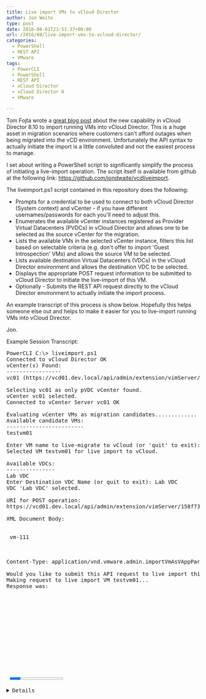 ```yaml
---
title: Live import VMs to vCloud Director
author: Jon Waite
type: post
date: 2016-08-01T23:51:37+00:00
url: /2016/08/live-import-vms-to-vcloud-director/
categories:
  - PowerShell
  - REST API
  - VMware
tags:
  - PowerCLI
  - PowerShell
  - REST API
  - vCloud Director
  - vCloud Director 8
  - VMware

---
```

Tom Fojta wrote a [great blog post][1] about the new capability in vCloud Director 8.10 to import running VMs into vCloud Director. This is a huge asset in migration scenarios where customers can't afford outages when being migrated into the vCD environment. Unfortunately the API syntax to actually initiate the import is a little convoluted and not the easiest process to manage.

I set about writing a PowerShell script to significantly simplify the process of initiating a live-import operation. The script itself is available from github at the following link: <https://github.com/jondwaite/vcdliveimport>.

The liveimport.ps1 script contained in this repository does the following:

  * Prompts for a credential to be used to connect to both vCloud Director (System context) and vCenter - if you have different usernames/passwords for each you'll need to adjust this.
  * Enumerates the available vCenter instances registered as Provider Virtual Datacenters (PVDCs) in vCloud Director and allows one to be selected as the source vCenter for the migration.
  * Lists the available VMs in the selected vCenter instance, filters this list based on selectable criteria (e.g. don't offer to import 'Guest Introspection' VMs) and allows the source VM to be selected.
  * Lists available destination Virtual Datacenters (VDCs) in the vCloud Director environment and allows the destination VDC to be selected.
  * Displays the appropriate POST request information to be submitted to vCloud Director to initiate the live-import of this VM.
  * Optionally - Submits the REST API request directly to the vCloud Director environment to actually initiate the import process.

An example transcript of this process is show below. Hopefully this helps someone else out and helps to make it easier for you to live-import running VMs into vCloud Director.

Jon.

Example Session Transcript:

<pre class="font-size:12 plain:true lang:ps decode:true ">PowerCLI C:\> liveimport.ps1
Connected to vCloud Director OK
vCenter(s) Found:
-----------------
vc01 (https://vcd01.dev.local/api/admin/extension/vimServer/158f73ec-a999-4332-8250-f4dd5e6c4971)

Selecting vc01 as only pVDC vCenter found.
vCenter vc01 selected.
Connected to vCenter Server vc01 OK

Evaluating vCenter VMs as migration candidates.............
Available candidate VMs:
------------------------
testvm01

Enter VM name to live-migrate to vCloud (or 'quit' to exit): testvm01
Selected VM testvm01 for live import to vCloud.

Available VDCs:
---------------
Lab VDC
Enter Destination VDC Name (or quit to exit): Lab VDC
VDC 'Lab VDC' selected.

URI for POST operation:
https://vcd01.dev.local/api/admin/extension/vimServer/158f73ec-a999-4332-8250-f4dd5e6c4971/importVmAsVApp

XML Document Body:
<?xml version="1.0" encoding="UTF-8"?>
<ImportVmAsVAppParams xmlns="http://www.vmware.com/vcloud/extension/v1.5" name="testvm01" sourceMove="true">
 <VmMoRef>vm-111</VmMoRef>
 <Vdc href="https://vcd01.dev.local/api/admin/vdc/b21c92fa-1a6f-42a9-8c1e-ef0947c7be76" />
</ImportVmAsVAppParams>

Content-Type: application/vnd.vmware.admin.importVmAsVAppParams+xml

Would you like to submit this API request to live import this VM? (y or n) (or quit to exit): y
Making request to live import VM testvm01...
Response was:
<?xml version="1.0" encoding="UTF-8"?>
<VApp xmlns="http://www.vmware.com/vcloud/v1.5" ovfDescriptorUploaded="true" deployed="false" status="0" name="testvm01" id="urn:vcloud:vapp:ff1a9021-2c21-4378-99c7-b77bdaf3e9e6" href="https://vcd01.ndev.local/api/vApp/vapp-ff1a9021-2c21-4378-99c7-b77bdaf3e9e6" type="application/vnd.vmware.vcloud.vApp+xml" xmlns:xsi="http://www.w3.org/2001/XMLSchema-instance" xsi:schemaLocation="http://www.vmware.com/vcloud/v1.5 http://vcd01.dev.local/api/v1.5/schema/master.xsd">
 <Link rel="down" href="https://vcd01.dev.local/api/network/251f72a8-19b5-4e7d-94ba-0523ee919cd9" name="VM Network" type="application/vnd.vmware.vcloud.vAppNetwork+xml" />
 <Link rel="down" href="https://vcd01.dev.local/api/vApp/vapp-ff1a9021-2c21-4378-99c7-b77bdaf3e9e6/controlAccess/" type="application/vnd.vmware.vcloud.controlAccess+xml" />
 <Link rel="up" href="https://vcd01.dev.local/api/vdc/b21c92fa-1a6f-42a9-8c1e-ef0947c7be76" type="application/vnd.vmware.vcloud.vdc+xml" />
 <Link rel="down" href="https://vcd01.dev.local/api/vApp/vapp-ff1a9021-2c21-4378-99c7-b77bdaf3e9e6/owner" type="application/vnd.vmware.vcloud.owner+xml" />
 <Link rel="down" href="https://vcd01.dev.local/api/vApp/vapp-ff1a9021-2c21-4378-99c7-b77bdaf3e9e6/metadata" type="application/vnd.vmware.vcloud.metadata+xml" />
 <Link rel="ovf" href="https://vcd01.dev.local/api/vApp/vapp-ff1a9021-2c21-4378-99c7-b77bdaf3e9e6/ovf" type="text/xml" />
 <Link rel="down" href="https://vcd01.dev.local/api/vApp/vapp-ff1a9021-2c21-4378-99c7-b77bdaf3e9e6/productSections/" type="application/vnd.vmware.vcloud.productSections+xml" />
 <Tasks>
 <Task cancelRequested="false" expiryTime="2016-10-31T11:27:25.312+13:00" operation="Importing Virtual Application testvm01(ff1a9021-2c21-4378-99c7-b77bdaf3e9e6)" 
operationName="importSingletonVapp" serviceNamespace="com.vmware.vcloud" startTime="2016-08-02T11:27:25.312+12:00" status="queued" name="task" id="urn:vcloud:task:37576f8c-0d39-444c-8842-81436ddb421e" href="https://vcd01.dev.local/api/task/37576f8c-0d39-444c-8842-81436ddb421e" type="application/vnd.vmware.vcloud.task+xml">
 <Owner href="https://vcd01.dev.local/api/vApp/vapp-ff1a9021-2c21-4378-99c7-b77bdaf3e9e6" name="testvm01" type="application/vnd.vmware.vcloud.vApp+xml" />
 <User href="https://vcd01.dev.local/api/admin/user/fa7fb40e-648c-4787-ad0f-711dcc315261" name="system" type="application/vnd.vmware.admin.user+xml" />
<Organization href="https://vcd01.dev.local/api/org/3f46b162-f794-4d9e-8fa1-6ca1ee7b6377" name="Lab" type="application/vnd.vmware.vcloud.org+xml" />
 <Progress>1</Progress>
 <Details />
 </Task>
 </Tasks>
 <DateCreated>2016-08-02T11:27:25.079+12:00</DateCreated>
 <Owner type="application/vnd.vmware.vcloud.owner+xml">
 <User href="https://vcd01.dev.local/api/admin/user/1545cb33-9151-43e2-a156-9d20e3b966c0" name="system" type="application/vnd.vmware.admin.user+xml" />
 </Owner>
 <InMaintenanceMode>false</InMaintenanceMode>
</VApp></pre>

&nbsp;

 [1]: https://fojta.wordpress.com/2016/05/27/import-running-vm-to-vcloud-director/